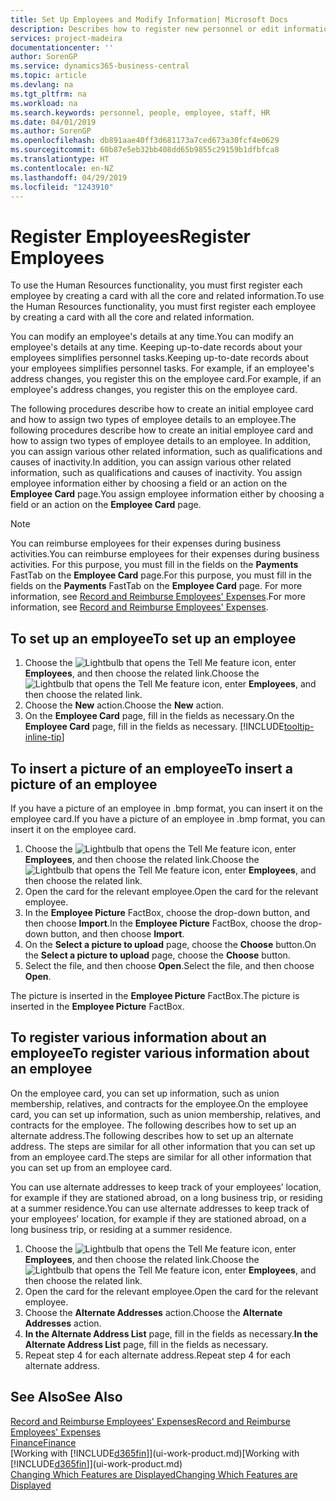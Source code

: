 ```yaml
---
title: Set Up Employees and Modify Information| Microsoft Docs
description: Describes how to register new personnel or edit information for existing staff.
services: project-madeira
documentationcenter: ''
author: SorenGP
ms.service: dynamics365-business-central
ms.topic: article
ms.devlang: na
ms.tgt_pltfrm: na
ms.workload: na
ms.search.keywords: personnel, people, employee, staff, HR
ms.date: 04/01/2019
ms.author: SorenGP
ms.openlocfilehash: db891aae40ff3d681173a7ced673a30fcf4e0629
ms.sourcegitcommit: 60b87e5eb32bb408dd65b9855c29159b1dfbfca8
ms.translationtype: HT
ms.contentlocale: en-NZ
ms.lasthandoff: 04/29/2019
ms.locfileid: "1243910"
---
```

# <a name="register-employees"></a><span data-ttu-id="89618-103">Register Employees</span><span class="sxs-lookup"><span data-stu-id="89618-103">Register Employees</span></span>
<span data-ttu-id="89618-104">To use the Human Resources functionality, you must first register each employee by creating a card with all the core and related information.</span><span class="sxs-lookup"><span data-stu-id="89618-104">To use the Human Resources functionality, you must first register each employee by creating a card with all the core and related information.</span></span>

<span data-ttu-id="89618-105">You can modify an employee's details at any time.</span><span class="sxs-lookup"><span data-stu-id="89618-105">You can modify an employee's details at any time.</span></span> <span data-ttu-id="89618-106">Keeping up-to-date records about your employees simplifies personnel tasks.</span><span class="sxs-lookup"><span data-stu-id="89618-106">Keeping up-to-date records about your employees simplifies personnel tasks.</span></span> <span data-ttu-id="89618-107">For example, if an employee's address changes, you register this on the employee card.</span><span class="sxs-lookup"><span data-stu-id="89618-107">For example, if an employee's address changes, you register this on the employee card.</span></span>

<span data-ttu-id="89618-108">The following procedures describe how to create an initial employee card and how to assign two types of employee details to an employee.</span><span class="sxs-lookup"><span data-stu-id="89618-108">The following procedures describe how to create an initial employee card and how to assign two types of employee details to an employee.</span></span> <span data-ttu-id="89618-109">In addition, you can assign various other related information, such as qualifications and causes of inactivity.</span><span class="sxs-lookup"><span data-stu-id="89618-109">In addition, you can assign various other related information, such as qualifications and causes of inactivity.</span></span> <span data-ttu-id="89618-110">You assign employee information either by choosing a field or an action on the **Employee Card** page.</span><span class="sxs-lookup"><span data-stu-id="89618-110">You assign employee information either by choosing a field or an action on the **Employee Card** page.</span></span>

> [!NOTE]  
> <span data-ttu-id="89618-111">You can reimburse employees for their expenses during business activities.</span><span class="sxs-lookup"><span data-stu-id="89618-111">You can reimburse employees for their expenses during business activities.</span></span> <span data-ttu-id="89618-112">For this purpose, you must fill in the fields on the **Payments** FastTab on the **Employee Card** page.</span><span class="sxs-lookup"><span data-stu-id="89618-112">For this purpose, you must fill in the fields on the **Payments** FastTab on the **Employee Card** page.</span></span> <span data-ttu-id="89618-113">For more information, see [Record and Reimburse Employees' Expenses](finance-how-record-reimburse-employee-expenses.md).</span><span class="sxs-lookup"><span data-stu-id="89618-113">For more information, see [Record and Reimburse Employees' Expenses](finance-how-record-reimburse-employee-expenses.md).</span></span>

## <a name="to-set-up-an-employee"></a><span data-ttu-id="89618-114">To set up an employee</span><span class="sxs-lookup"><span data-stu-id="89618-114">To set up an employee</span></span>
1. <span data-ttu-id="89618-115">Choose the ![Lightbulb that opens the Tell Me feature](media/ui-search/search_small.png "Tell me what you want to do") icon, enter **Employees**, and then choose the related link.</span><span class="sxs-lookup"><span data-stu-id="89618-115">Choose the ![Lightbulb that opens the Tell Me feature](media/ui-search/search_small.png "Tell me what you want to do") icon, enter **Employees**, and then choose the related link.</span></span>
2. <span data-ttu-id="89618-116">Choose the **New** action.</span><span class="sxs-lookup"><span data-stu-id="89618-116">Choose the **New** action.</span></span>
3. <span data-ttu-id="89618-117">On the **Employee Card** page, fill in the fields as necessary.</span><span class="sxs-lookup"><span data-stu-id="89618-117">On the **Employee Card** page, fill in the fields as necessary.</span></span> [!INCLUDE[tooltip-inline-tip](includes/tooltip-inline-tip_md.md)]

## <a name="to-insert-a-picture-of-an-employee"></a><span data-ttu-id="89618-118">To insert a picture of an employee</span><span class="sxs-lookup"><span data-stu-id="89618-118">To insert a picture of an employee</span></span>
<span data-ttu-id="89618-119">If you have a picture of an employee in .bmp format, you can insert it on the employee card.</span><span class="sxs-lookup"><span data-stu-id="89618-119">If you have a picture of an employee in .bmp format, you can insert it on the employee card.</span></span>

1. <span data-ttu-id="89618-120">Choose the ![Lightbulb that opens the Tell Me feature](media/ui-search/search_small.png "Tell me what you want to do") icon, enter **Employees**, and then choose the related link.</span><span class="sxs-lookup"><span data-stu-id="89618-120">Choose the ![Lightbulb that opens the Tell Me feature](media/ui-search/search_small.png "Tell me what you want to do") icon, enter **Employees**, and then choose the related link.</span></span>
2. <span data-ttu-id="89618-121">Open the card for the relevant employee.</span><span class="sxs-lookup"><span data-stu-id="89618-121">Open the card for the relevant employee.</span></span>
3. <span data-ttu-id="89618-122">In the **Employee Picture** FactBox, choose the drop-down button, and then choose **Import**.</span><span class="sxs-lookup"><span data-stu-id="89618-122">In the **Employee Picture** FactBox, choose the drop-down button, and then choose **Import**.</span></span>
4. <span data-ttu-id="89618-123">On the **Select a picture to upload** page, choose the **Choose** button.</span><span class="sxs-lookup"><span data-stu-id="89618-123">On the **Select a picture to upload** page, choose the **Choose** button.</span></span>
5. <span data-ttu-id="89618-124">Select the file, and then choose **Open**.</span><span class="sxs-lookup"><span data-stu-id="89618-124">Select the file, and then choose **Open**.</span></span>

<span data-ttu-id="89618-125">The picture is inserted in the **Employee Picture** FactBox.</span><span class="sxs-lookup"><span data-stu-id="89618-125">The picture is inserted in the **Employee Picture** FactBox.</span></span>

## <a name="to-register-various-information-about-an-employee"></a><span data-ttu-id="89618-126">To register various information about an employee</span><span class="sxs-lookup"><span data-stu-id="89618-126">To register various information about an employee</span></span>
<span data-ttu-id="89618-127">On the employee card, you can set up information, such as union membership, relatives, and contracts for the employee.</span><span class="sxs-lookup"><span data-stu-id="89618-127">On the employee card, you can set up information, such as union membership, relatives, and contracts for the employee.</span></span> <span data-ttu-id="89618-128">The following describes how to set up an alternate address.</span><span class="sxs-lookup"><span data-stu-id="89618-128">The following describes how to set up an alternate address.</span></span> <span data-ttu-id="89618-129">The steps are similar for all other information that you can set up from an employee card.</span><span class="sxs-lookup"><span data-stu-id="89618-129">The steps are similar for all other information that you can set up from an employee card.</span></span>

<span data-ttu-id="89618-130">You can use alternate addresses to keep track of your employees’ location, for example if they are stationed abroad, on a long business trip, or residing at a summer residence.</span><span class="sxs-lookup"><span data-stu-id="89618-130">You can use alternate addresses to keep track of your employees’ location, for example if they are stationed abroad, on a long business trip, or residing at a summer residence.</span></span>

1. <span data-ttu-id="89618-131">Choose the ![Lightbulb that opens the Tell Me feature](media/ui-search/search_small.png "Tell me what you want to do") icon, enter **Employees**, and then choose the related link.</span><span class="sxs-lookup"><span data-stu-id="89618-131">Choose the ![Lightbulb that opens the Tell Me feature](media/ui-search/search_small.png "Tell me what you want to do") icon, enter **Employees**, and then choose the related link.</span></span>
2. <span data-ttu-id="89618-132">Open the card for the relevant employee.</span><span class="sxs-lookup"><span data-stu-id="89618-132">Open the card for the relevant employee.</span></span>
3. <span data-ttu-id="89618-133">Choose the **Alternate Addresses** action.</span><span class="sxs-lookup"><span data-stu-id="89618-133">Choose the **Alternate Addresses** action.</span></span>
4. <span data-ttu-id="89618-134">**In the Alternate Address List** page, fill in the fields as necessary.</span><span class="sxs-lookup"><span data-stu-id="89618-134">**In the Alternate Address List** page, fill in the fields as necessary.</span></span>
5. <span data-ttu-id="89618-135">Repeat step 4 for each alternate address.</span><span class="sxs-lookup"><span data-stu-id="89618-135">Repeat step 4 for each alternate address.</span></span>

## <a name="see-also"></a><span data-ttu-id="89618-136">See Also</span><span class="sxs-lookup"><span data-stu-id="89618-136">See Also</span></span>
[<span data-ttu-id="89618-137">Record and Reimburse Employees' Expenses</span><span class="sxs-lookup"><span data-stu-id="89618-137">Record and Reimburse Employees' Expenses</span></span>](finance-how-record-reimburse-employee-expenses.md)  
[<span data-ttu-id="89618-138">Finance</span><span class="sxs-lookup"><span data-stu-id="89618-138">Finance</span></span>](finance.md)  
<span data-ttu-id="89618-139">[Working with [!INCLUDE[d365fin](includes/d365fin_md.md)]](ui-work-product.md)</span><span class="sxs-lookup"><span data-stu-id="89618-139">[Working with [!INCLUDE[d365fin](includes/d365fin_md.md)]](ui-work-product.md)</span></span>  
[<span data-ttu-id="89618-140">Changing Which Features are Displayed</span><span class="sxs-lookup"><span data-stu-id="89618-140">Changing Which Features are Displayed</span></span>](ui-experiences.md)
